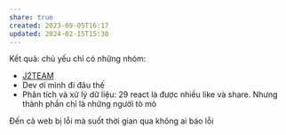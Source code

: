 ```yaml
---
share: true
created: 2023-09-05T16:17
updated: 2024-02-15T15:38
---
```

Kết quả: chủ yếu chỉ có những nhóm:
- [J2TEAM](../../../%CE%9E%20K%E1%BA%BFt%20qu%E1%BA%A3%20truy%E1%BB%81n%20th%C3%B4ng/N%C6%A1i%20%C4%91%C4%83ng/Nh%C3%B3m%20Facebook/S%E1%BB%9F%20th%C3%ADch%20c%C3%B4ng%20ngh%E1%BB%87/J2TEAM.md)
- Dev ơi mình đi đâu thế
- Phân tích và xử lý dữ liệu: 29 react
là được nhiều like và share. Nhưng thành phần chỉ là những người tò mò

Đến cả web bị lỗi mà suốt thời gian qua không ai báo lỗi
